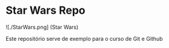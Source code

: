 # Star Wars Repo

![./StarWars.png] (Star Wars)

Este repositório serve de exemplo para o curso de Git e Github
